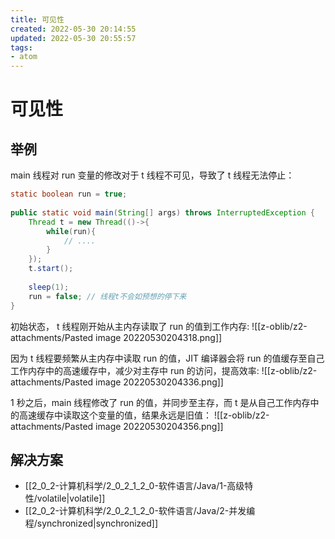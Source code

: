 ```yaml
---
title: 可见性
created: 2022-05-30 20:14:55
updated: 2022-05-30 20:55:57
tags: 
- atom
---
```

# 可见性

## 举例

main 线程对 run 变量的修改对于 t 线程不可见，导致了 t 线程无法停止：

```java
static boolean run = true;
 
public static void main(String[] args) throws InterruptedException {
    Thread t = new Thread(()->{
        while(run){
            // ....
        }
    });
    t.start();
 
    sleep(1);
    run = false; // 线程t不会如预想的停下来
}
```

 初始状态， t 线程刚开始从主内存读取了 run 的值到工作内存:
 ![[z-oblib/z2-attachments/Pasted image 20220530204318.png]]

因为 t 线程要频繁从主内存中读取 run 的值，JIT 编译器会将 run 的值缓存至自己工作内存中的高速缓存中，减少对主存中 run 的访问，提高效率:
![[z-oblib/z2-attachments/Pasted image 20220530204336.png]]

1 秒之后，main 线程修改了 run 的值，并同步至主存，而 t 是从自己工作内存中的高速缓存中读取这个变量的值，结果永远是旧值：
![[z-oblib/z2-attachments/Pasted image 20220530204356.png]]

## 解决方案

- [[2_0_2-计算机科学/2_0_2_1_2_0-软件语言/Java/1-高级特性/volatile|volatile]]
- [[2_0_2-计算机科学/2_0_2_1_2_0-软件语言/Java/2-并发编程/synchronized|synchronized]]